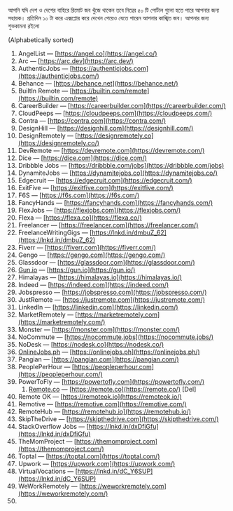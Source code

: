 আপনি যদি দেশ ও দেশের বাহিরে রিমোট জব খুঁজে থাকেন তবে নিম্নের ৫০ টি পোর্টাল গুলো হতে পারে আপনার জন্য সহায়ক। প্রতিদিন ১০ টা করে এক্সপ্লোর করে দেখেন পেয়েও যেতে পারেন আপনার কাঙ্খিত জব। আপনার জন্য শুভকামনা রইলো  
  
(Alphabetically sorted)  
1. AngelList — [https://angel.co](https://angel.co/)  
2. Arc — [https://arc.dev](https://arc.dev/)  
3. AuthenticJobs — [https://authenticjobs.com](https://authenticjobs.com/)  
4. Behance — [https://behance.net](https://behance.net/)  
5. BuiltIn Remote — [https://builtin.com/remote](https://builtin.com/remote)  
6. CareerBuilder — [https://careerbuilder.com](https://careerbuilder.com/)  
7. CloudPeeps — [https://cloudpeeps.com](https://cloudpeeps.com/)  
8. Contra — [https://contra.com](https://contra.com/)  
9. DesignHill — [https://designhill.com](https://designhill.com/)  
10. DesignRemotely — [https://designremotely.co](https://designremotely.co/)  
11. DevRemote — [https://devremote.com](https://devremote.com/)  
12. Dice — [https://dice.com](https://dice.com/)  
13. Dribbble Jobs — [https://dribbble.com/jobs](https://dribbble.com/jobs)  
14. DynamiteJobs — [https://dynamitejobs.co](https://dynamitejobs.co/)  
15. Edgecruit — [https://edgecruit.com](https://edgecruit.com/)  
16. ExitFive — [https://exitfive.com](https://exitfive.com/)  
17. F6S — [https://f6s.com](https://f6s.com/)  
18. FancyHands — [https://fancyhands.com](https://fancyhands.com/)  
19. FlexJobs — [https://flexjobs.com](https://flexjobs.com/)  
20. Flexa — [https://flexa.co](https://flexa.co/)  
21. Freelancer — [https://freelancer.com](https://freelancer.com/)  
22. FreelanceWritingGigs — [https://lnkd.in/dmbuZ_62](https://lnkd.in/dmbuZ_62)  
23. Fiverr — [https://fiverr.com](https://fiverr.com/)  
24. Gengo — [https://gengo.com](https://gengo.com/)  
25. Glassdoor — [https://glassdoor.com](https://glassdoor.com/)  
26. [Gun.io](http://gun.io/) — [https://gun.io](https://gun.io/)  
27. Himalayas — [https://himalayas.io](https://himalayas.io/)  
28. Indeed — [https://indeed.com](https://indeed.com/)  
29. Jobspresso — [https://jobspresso.com](https://jobspresso.com/)  
30. JustRemote — [https://justremote.com](https://justremote.com/)  
31. LinkedIn — [https://linkedin.com](https://linkedin.com/)  
32. MarketRemotely — [https://marketremotely.com](https://marketremotely.com/)  
33. Monster — [https://monster.com](https://monster.com/)  
34. NoCommute — [https://nocommute.jobs](https://nocommute.jobs/)  
35. NoDesk — [https://nodesk.co](https://nodesk.co/)  
36. [OnlineJobs.ph](http://onlinejobs.ph/) — [https://onlinejobs.ph](https://onlinejobs.ph/)  
37. Pangian — [https://pangian.com](https://pangian.com/)  
38. PeoplePerHour — [https://peopleperhour.com](https://peopleperhour.com/)  
39. PowerToFly — [https://powertofly.com](https://powertofly.com/)  
	1. [Remote.co](http://remote.co/) — [https://remote.co](https://remote.co/)  [Del]
40. Remote OK — [https://remoteok.io](https://remoteok.io/)  
41. Remotive — [https://remotive.com](https://remotive.com/)  
42. RemoteHub — [https://remotehub.io](https://remotehub.io/)  
43. SkipTheDrive — [https://skipthedrive.com](https://skipthedrive.com/)  
44. StackOverflow Jobs — [https://lnkd.in/dxDfiGfu](https://lnkd.in/dxDfiGfu)  
45. TheMomProject — [https://themomproject.com](https://themomproject.com/)  
46. Toptal — [https://toptal.com](https://toptal.com/)  
47. Upwork — [https://upwork.com](https://upwork.com/)  
48. VirtualVocations — [https://lnkd.in/dC_Y6SUP](https://lnkd.in/dC_Y6SUP)  
49. WeWorkRemotely — [https://weworkremotely.com](https://weworkremotely.com/)
50. 